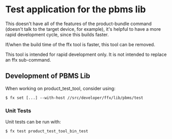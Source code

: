 # Test application for the pbms lib

This doesn't have all of the features of the product-bundle command (doesn't
talk to the target device, for example), it's helpful to have a more rapid
development cycle, since this builds faster.

If/when the build time of the ffx tool is faster, this tool can be removed.

This tool is intended for rapid development only. It is not intended to replace
an ffx sub-command.

## Development of PBMS Lib

When working on product_test_tool, consider using:

```
$ fx set [...] --with-host //src/developer/ffx/lib/pbms/test
```

### Unit Tests

Unit tests can be run with:

```
$ fx test product_test_tool_bin_test
```
